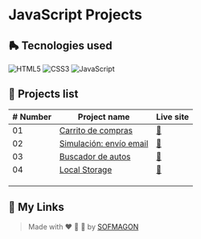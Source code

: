 # JavaScript Projects



## 🛼 Tecnologies used

![HTML5](https://img.shields.io/badge/html5-%23E34F26.svg?style=for-the-badge&logo=html5&logoColor=white) ![CSS3](https://img.shields.io/badge/css3-%231572B6.svg?style=for-the-badge&logo=css3&logoColor=white) ![JavaScript](https://img.shields.io/badge/javascript-%23F7DF1E.svg?style=for-the-badge&logo=javascript&logoColor=black)



## 🍕 Projects list

| # Number | Project name                                 | Live site                                   |
| -------- | -------------------------------------------- | ------------------------------------------- |
| 01       | [Carrito de compras](./01-carrito)           | [🚀](https://01-carrito.netlify.app/)        |
| 02       | [Simulación: envío email](./02-enviar-email) | [🚀](https://02-enviar-email.netlify.app/)   |
| 03       | [Buscador de autos](./03-buscador-autos)     | [🚀](https://03-buscador-autos.netlify.app/) |
| 04       | [Local Storage](./04-localStorage)           | [🚀](https://04-localstorage.netlify.app/)   |
|          |                                              |                                             |
|          |                                              |                                             |
|          |                                              |                                             |



## 🌈 My Links

> Made with ❤️ 🍕 🌮 by [SOFMAGON](https://sofmagon.com)
